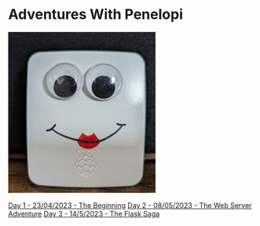 # Adventures With Penelopi

<img src="Images/Penelopi.jpg" width="300">
 
[Day 1 - 23/04/2023 - The Beginning](Blogs/April2023/2023.04.23.md)
[Day 2 - 08/05/2023 - The Web Server Adventure](Blogs/May2023/2023.05.08.md)
[Day 3 - 14/5/2023 - The Flask Saga](Blogs/May2023/2023.05.14.md)


